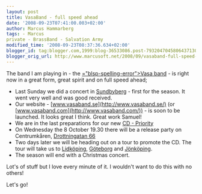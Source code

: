 ```yaml
---
layout: post
title: VasaBand - full speed ahead
date: '2008-09-23T07:41:00.003+02:00'
author: Marcus Hammarberg
tags: - Marcus
private - BrassBand - Salvation Army
modified_time: '2008-09-23T08:37:36.634+02:00'
blogger_id: tag:blogger.com,1999:blog-36533086.post-7932047045806437130
blogger_orig_url: http://www.marcusoft.net/2008/09/vasaband-full-speed-ahead.html
---
```


The
band I am playing in - the [<span>="blsp-spelling-error">Vasa</span>
band](http://www.vasaband.com/) - is right now in a great form, great
spirit and on full speed ahead;


-   Last Sunday we did a concert in [<span>Sundbyberg</span>](http://www.hitta.se/LargeMap.aspx?var=Sundbyberg) -
    first for the season. It went very well and was good received.
-   Our website - [www.vasaband.se](http://www.vasaband.se/) (or
    [www.vasaband.com](http://www.vasaband.com/)) - is soon to be
    launched. It looks great I think. Great work Samuel!
-   We are in the last preparations for our new [CD -
    Priority](http://www.vasaband.se/wm07.php)
-   On Wednesday the 8 October 19.30 there will be a release party on
    <span>Centrumkåren</span>, [<span
    id="SPELLING_ERROR_3"
    class="blsp-spelling-error">Drottningatan</span>
    66](http://www.hitta.se/LargeMap.aspx?var=Drottningatan+66+stockholm)
-   Two days later we will be heading out on a tour to promote the CD.
    The tour will take us to [<span>Lidköping</span>](http://www.hitta.se/LargeMap.aspx?var=lidk%f6ping),
    [<span>Göteborg</span>](http://www.hitta.se/LargeMap.aspx?var=g%f6teborg)
    and [<span>Jönköping</span>](http://www.hitta.se/LargeMap.aspx?var=j%f6nk%f6ping).
-   The season will end with a Christmas concert.

Lot's of stuff but I love every minute of it. I wouldn't want to do this
with no others!

Let's go!
